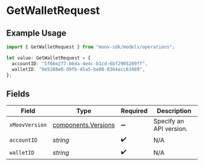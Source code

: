 # GetWalletRequest

## Example Usage

```typescript
import { GetWalletRequest } from "moov-sdk/models/operations";

let value: GetWalletRequest = {
  accountID: "5f66e277-b6da-4e4c-b1cd-6bf2905289ff",
  walletID: "9e5388e0-d9fb-45a5-be08-8364acc63489",
};
```

## Fields

| Field                                                      | Type                                                       | Required                                                   | Description                                                |
| ---------------------------------------------------------- | ---------------------------------------------------------- | ---------------------------------------------------------- | ---------------------------------------------------------- |
| `xMoovVersion`                                             | [components.Versions](../../models/components/versions.md) | :heavy_minus_sign:                                         | Specify an API version.                                    |
| `accountID`                                                | *string*                                                   | :heavy_check_mark:                                         | N/A                                                        |
| `walletID`                                                 | *string*                                                   | :heavy_check_mark:                                         | N/A                                                        |